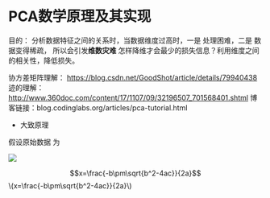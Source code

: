 # PCA数学原理及其实现

目的： 分析数据特征之间的关系时，当数据维度过高时，一是 处理困难，二是 数据变得稀疏， 所以会引发**维数灾难**
       怎样降维才会最少的损失信息？利用维度之间的相关性，降低损失。


协方差矩阵理解： https://blog.csdn.net/GoodShot/article/details/79940438
迹的理解：      http://www.360doc.com/content/17/1107/09/32196507_701568401.shtml
博客链接：blog.codinglabs.org/articles/pca-tutorial.html


* 大致原理


 
 假设原始数据 为 
 
<img src="http://chart.googleapis.com/chart?cht=tx&chl=\Large x=\frac{-b\pm\sqrt{b^2-4ac}}{2a}" style="border:none;">

 <script type="text/javascript" src="http://cdn.mathjax.org/mathjax/latest/MathJax.js?config=default"></script>
 $$x=\frac{-b\pm\sqrt{b^2-4ac}}{2a}$$
\\(x=\frac{-b\pm\sqrt{b^2-4ac}}{2a}\\)
 

